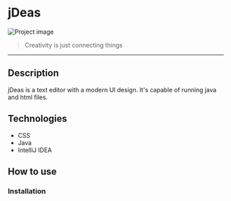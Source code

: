 # jDeas
![Project image](https://drive.google.com/file/d/1raJeayFycNu3QfOQ0SOUUFu2xgZO055E/view?usp=sharing)
> Creativity is just connecting things
---
## Description

jDeas is a text editor with a modern UI design. It's capable of running java and html files.

## Technologies

- CSS
- Java
- IntelliJ IDEA

## How to use
### Installation


